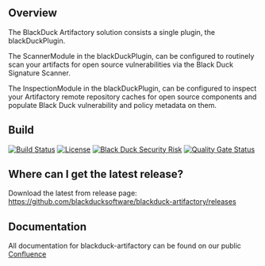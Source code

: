 ## Overview ##

The BlackDuck Artifactory solution consists a single plugin, the blackDuckPlugin.

The ScannerModule in the blackDuckPlugin, can be configured to routinely scan your artifacts for open source vulnerabilities via the Black Duck Signature Scanner.

The InspectionModule in the blackDuckPlugin, can be configured to inspect your Artifactory remote repository caches for open source components and populate Black Duck vulnerability and policy metadata on them.

## Build ##

[![Build Status](https://travis-ci.org/blackducksoftware/blackduck-artifactory.svg?branch=master)](https://travis-ci.org/blackducksoftware/blackduck-artifactory)
[![License](https://img.shields.io/badge/License-Apache%202.0-blue.svg)](https://opensource.org/licenses/Apache-2.0)
[![Black Duck Security Risk](https://copilot.blackducksoftware.com/github/repos/blackducksoftware/blackduck-artifactory/branches/master/badge-risk.svg)](https://copilot.blackducksoftware.com/github/repos/blackducksoftware/blackduck-artifactory/branches/master)
[![Quality Gate Status](https://sonarcloud.io/api/project_badges/measure?project=com.blackducksoftware.integration%3Ablackduck-artifactory&metric=alert_status)](https://sonarcloud.io/dashboard?id=com.blackducksoftware.integration%3Ablackduck-artifactory)

## Where can I get the latest release? ##

Download the latest from release page: https://github.com/blackducksoftware/blackduck-artifactory/releases

## Documentation ##

All documentation for blackduck-artifactory can be found on our public [Confluence](https://synopsys.atlassian.net/wiki/spaces/INTDOCS/pages/109609008/Black+Duck+Artifactory+Plugin)

